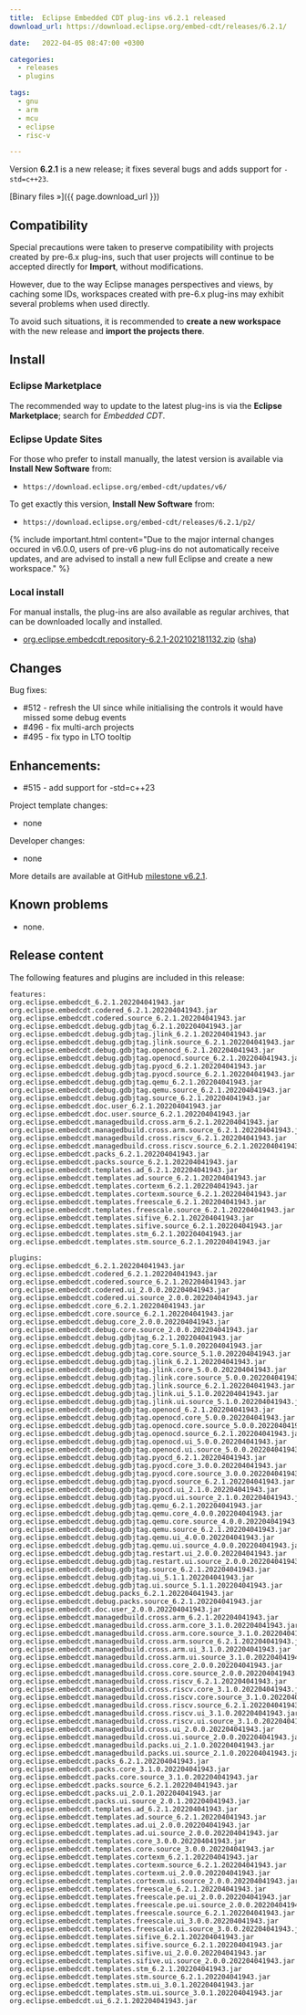 ```yaml
---
title:  Eclipse Embedded CDT plug-ins v6.2.1 released
download_url: https://download.eclipse.org/embed-cdt/releases/6.2.1/

date:   2022-04-05 08:47:00 +0300

categories:
  - releases
  - plugins

tags:
  - gnu
  - arm
  - mcu
  - eclipse
  - risc-v

---
```


Version **6.2.1** is a new release; it fixes several bugs and adds support for `-std=c++23`.

[Binary files »]({{ page.download_url }})

## Compatibility

Special precautions were taken to preserve compatibility with projects
created by pre-6.x plug-ins, such that user projects will continue to
be accepted directly for **Import**, without modifications.

However, due to the way Eclipse manages perspectives and views, by
caching some IDs, workspaces created with pre-6.x plug-ins may exhibit
several problems when used directly.

To avoid such situations, it is recommended to **create a new workspace**
with the new release and **import the projects there**.

## Install

### Eclipse Marketplace

The recommended way to update to the latest plug-ins is via the
**Eclipse Marketplace**; search for _Embedded CDT_.

### Eclipse Update Sites

For those who prefer to install manually, the latest version is available
via **Install New Software** from:

- `https://download.eclipse.org/embed-cdt/updates/v6/`

To get exactly this version, **Install New Software** from:

- `https://download.eclipse.org/embed-cdt/releases/6.2.1/p2/`

{% include important.html content="Due to the major internal changes occured in
v6.0.0, users of pre-v6 plug-ins do not automatically receive updates,
and are advised to install a new full Eclipse and create a new
workspace." %}

### Local install

For manual installs, the plug-ins are also available as regular archives,
that can be downloaded locally and installed.

- [org.eclipse.embedcdt.repository-6.2.1-202102181132.zip](https://www.eclipse.org/downloads/download.php?file=/embed-cdt/releases/6.2.1/org.eclipse.embedcdt.repository-6.2.1-202204041943.zip)
([sha](https://www.eclipse.org/downloads/download.php?file=/embed-cdt/releases/6.2.1/org.eclipse.embedcdt.repository-6.2.1-202204041943.zip.sha))

## Changes

Bug fixes:

- #512 - refresh the UI since while initialising the controls it would have missed some debug events
- #496 - fix multi-arch projects
- #495 - fix typo in LTO tooltip

## Enhancements:

- #515 - add support for -std=c++23

Project template changes:

- none

Developer changes:

- none

More details are available at GitHub [milestone v6.2.1](https://github.com/eclipse-embed-cdt/eclipse-plugins/milestone/28?closed=1).

## Known problems

- none.

## Release content

The following features and plugins are included in this release:

```console
features:
org.eclipse.embedcdt_6.2.1.202204041943.jar
org.eclipse.embedcdt.codered_6.2.1.202204041943.jar
org.eclipse.embedcdt.codered.source_6.2.1.202204041943.jar
org.eclipse.embedcdt.debug.gdbjtag_6.2.1.202204041943.jar
org.eclipse.embedcdt.debug.gdbjtag.jlink_6.2.1.202204041943.jar
org.eclipse.embedcdt.debug.gdbjtag.jlink.source_6.2.1.202204041943.jar
org.eclipse.embedcdt.debug.gdbjtag.openocd_6.2.1.202204041943.jar
org.eclipse.embedcdt.debug.gdbjtag.openocd.source_6.2.1.202204041943.jar
org.eclipse.embedcdt.debug.gdbjtag.pyocd_6.2.1.202204041943.jar
org.eclipse.embedcdt.debug.gdbjtag.pyocd.source_6.2.1.202204041943.jar
org.eclipse.embedcdt.debug.gdbjtag.qemu_6.2.1.202204041943.jar
org.eclipse.embedcdt.debug.gdbjtag.qemu.source_6.2.1.202204041943.jar
org.eclipse.embedcdt.debug.gdbjtag.source_6.2.1.202204041943.jar
org.eclipse.embedcdt.doc.user_6.2.1.202204041943.jar
org.eclipse.embedcdt.doc.user.source_6.2.1.202204041943.jar
org.eclipse.embedcdt.managedbuild.cross.arm_6.2.1.202204041943.jar
org.eclipse.embedcdt.managedbuild.cross.arm.source_6.2.1.202204041943.jar
org.eclipse.embedcdt.managedbuild.cross.riscv_6.2.1.202204041943.jar
org.eclipse.embedcdt.managedbuild.cross.riscv.source_6.2.1.202204041943.jar
org.eclipse.embedcdt.packs_6.2.1.202204041943.jar
org.eclipse.embedcdt.packs.source_6.2.1.202204041943.jar
org.eclipse.embedcdt.templates.ad_6.2.1.202204041943.jar
org.eclipse.embedcdt.templates.ad.source_6.2.1.202204041943.jar
org.eclipse.embedcdt.templates.cortexm_6.2.1.202204041943.jar
org.eclipse.embedcdt.templates.cortexm.source_6.2.1.202204041943.jar
org.eclipse.embedcdt.templates.freescale_6.2.1.202204041943.jar
org.eclipse.embedcdt.templates.freescale.source_6.2.1.202204041943.jar
org.eclipse.embedcdt.templates.sifive_6.2.1.202204041943.jar
org.eclipse.embedcdt.templates.sifive.source_6.2.1.202204041943.jar
org.eclipse.embedcdt.templates.stm_6.2.1.202204041943.jar
org.eclipse.embedcdt.templates.stm.source_6.2.1.202204041943.jar

plugins:
org.eclipse.embedcdt_6.2.1.202204041943.jar
org.eclipse.embedcdt.codered_6.2.1.202204041943.jar
org.eclipse.embedcdt.codered.source_6.2.1.202204041943.jar
org.eclipse.embedcdt.codered.ui_2.0.0.202204041943.jar
org.eclipse.embedcdt.codered.ui.source_2.0.0.202204041943.jar
org.eclipse.embedcdt.core_6.2.1.202204041943.jar
org.eclipse.embedcdt.core.source_6.2.1.202204041943.jar
org.eclipse.embedcdt.debug.core_2.0.0.202204041943.jar
org.eclipse.embedcdt.debug.core.source_2.0.0.202204041943.jar
org.eclipse.embedcdt.debug.gdbjtag_6.2.1.202204041943.jar
org.eclipse.embedcdt.debug.gdbjtag.core_5.1.0.202204041943.jar
org.eclipse.embedcdt.debug.gdbjtag.core.source_5.1.0.202204041943.jar
org.eclipse.embedcdt.debug.gdbjtag.jlink_6.2.1.202204041943.jar
org.eclipse.embedcdt.debug.gdbjtag.jlink.core_5.0.0.202204041943.jar
org.eclipse.embedcdt.debug.gdbjtag.jlink.core.source_5.0.0.202204041943.jar
org.eclipse.embedcdt.debug.gdbjtag.jlink.source_6.2.1.202204041943.jar
org.eclipse.embedcdt.debug.gdbjtag.jlink.ui_5.1.0.202204041943.jar
org.eclipse.embedcdt.debug.gdbjtag.jlink.ui.source_5.1.0.202204041943.jar
org.eclipse.embedcdt.debug.gdbjtag.openocd_6.2.1.202204041943.jar
org.eclipse.embedcdt.debug.gdbjtag.openocd.core_5.0.0.202204041943.jar
org.eclipse.embedcdt.debug.gdbjtag.openocd.core.source_5.0.0.202204041943.jar
org.eclipse.embedcdt.debug.gdbjtag.openocd.source_6.2.1.202204041943.jar
org.eclipse.embedcdt.debug.gdbjtag.openocd.ui_5.0.0.202204041943.jar
org.eclipse.embedcdt.debug.gdbjtag.openocd.ui.source_5.0.0.202204041943.jar
org.eclipse.embedcdt.debug.gdbjtag.pyocd_6.2.1.202204041943.jar
org.eclipse.embedcdt.debug.gdbjtag.pyocd.core_3.0.0.202204041943.jar
org.eclipse.embedcdt.debug.gdbjtag.pyocd.core.source_3.0.0.202204041943.jar
org.eclipse.embedcdt.debug.gdbjtag.pyocd.source_6.2.1.202204041943.jar
org.eclipse.embedcdt.debug.gdbjtag.pyocd.ui_2.1.0.202204041943.jar
org.eclipse.embedcdt.debug.gdbjtag.pyocd.ui.source_2.1.0.202204041943.jar
org.eclipse.embedcdt.debug.gdbjtag.qemu_6.2.1.202204041943.jar
org.eclipse.embedcdt.debug.gdbjtag.qemu.core_4.0.0.202204041943.jar
org.eclipse.embedcdt.debug.gdbjtag.qemu.core.source_4.0.0.202204041943.jar
org.eclipse.embedcdt.debug.gdbjtag.qemu.source_6.2.1.202204041943.jar
org.eclipse.embedcdt.debug.gdbjtag.qemu.ui_4.0.0.202204041943.jar
org.eclipse.embedcdt.debug.gdbjtag.qemu.ui.source_4.0.0.202204041943.jar
org.eclipse.embedcdt.debug.gdbjtag.restart.ui_2.0.0.202204041943.jar
org.eclipse.embedcdt.debug.gdbjtag.restart.ui.source_2.0.0.202204041943.jar
org.eclipse.embedcdt.debug.gdbjtag.source_6.2.1.202204041943.jar
org.eclipse.embedcdt.debug.gdbjtag.ui_5.1.1.202204041943.jar
org.eclipse.embedcdt.debug.gdbjtag.ui.source_5.1.1.202204041943.jar
org.eclipse.embedcdt.debug.packs_6.2.1.202204041943.jar
org.eclipse.embedcdt.debug.packs.source_6.2.1.202204041943.jar
org.eclipse.embedcdt.doc.user_2.0.0.202204041943.jar
org.eclipse.embedcdt.managedbuild.cross.arm_6.2.1.202204041943.jar
org.eclipse.embedcdt.managedbuild.cross.arm.core_3.1.0.202204041943.jar
org.eclipse.embedcdt.managedbuild.cross.arm.core.source_3.1.0.202204041943.jar
org.eclipse.embedcdt.managedbuild.cross.arm.source_6.2.1.202204041943.jar
org.eclipse.embedcdt.managedbuild.cross.arm.ui_3.1.0.202204041943.jar
org.eclipse.embedcdt.managedbuild.cross.arm.ui.source_3.1.0.202204041943.jar
org.eclipse.embedcdt.managedbuild.cross.core_2.0.0.202204041943.jar
org.eclipse.embedcdt.managedbuild.cross.core.source_2.0.0.202204041943.jar
org.eclipse.embedcdt.managedbuild.cross.riscv_6.2.1.202204041943.jar
org.eclipse.embedcdt.managedbuild.cross.riscv.core_3.1.0.202204041943.jar
org.eclipse.embedcdt.managedbuild.cross.riscv.core.source_3.1.0.202204041943.jar
org.eclipse.embedcdt.managedbuild.cross.riscv.source_6.2.1.202204041943.jar
org.eclipse.embedcdt.managedbuild.cross.riscv.ui_3.1.0.202204041943.jar
org.eclipse.embedcdt.managedbuild.cross.riscv.ui.source_3.1.0.202204041943.jar
org.eclipse.embedcdt.managedbuild.cross.ui_2.0.0.202204041943.jar
org.eclipse.embedcdt.managedbuild.cross.ui.source_2.0.0.202204041943.jar
org.eclipse.embedcdt.managedbuild.packs.ui_2.1.0.202204041943.jar
org.eclipse.embedcdt.managedbuild.packs.ui.source_2.1.0.202204041943.jar
org.eclipse.embedcdt.packs_6.2.1.202204041943.jar
org.eclipse.embedcdt.packs.core_3.1.0.202204041943.jar
org.eclipse.embedcdt.packs.core.source_3.1.0.202204041943.jar
org.eclipse.embedcdt.packs.source_6.2.1.202204041943.jar
org.eclipse.embedcdt.packs.ui_2.0.1.202204041943.jar
org.eclipse.embedcdt.packs.ui.source_2.0.1.202204041943.jar
org.eclipse.embedcdt.templates.ad_6.2.1.202204041943.jar
org.eclipse.embedcdt.templates.ad.source_6.2.1.202204041943.jar
org.eclipse.embedcdt.templates.ad.ui_2.0.0.202204041943.jar
org.eclipse.embedcdt.templates.ad.ui.source_2.0.0.202204041943.jar
org.eclipse.embedcdt.templates.core_3.0.0.202204041943.jar
org.eclipse.embedcdt.templates.core.source_3.0.0.202204041943.jar
org.eclipse.embedcdt.templates.cortexm_6.2.1.202204041943.jar
org.eclipse.embedcdt.templates.cortexm.source_6.2.1.202204041943.jar
org.eclipse.embedcdt.templates.cortexm.ui_2.0.0.202204041943.jar
org.eclipse.embedcdt.templates.cortexm.ui.source_2.0.0.202204041943.jar
org.eclipse.embedcdt.templates.freescale_6.2.1.202204041943.jar
org.eclipse.embedcdt.templates.freescale.pe.ui_2.0.0.202204041943.jar
org.eclipse.embedcdt.templates.freescale.pe.ui.source_2.0.0.202204041943.jar
org.eclipse.embedcdt.templates.freescale.source_6.2.1.202204041943.jar
org.eclipse.embedcdt.templates.freescale.ui_3.0.0.202204041943.jar
org.eclipse.embedcdt.templates.freescale.ui.source_3.0.0.202204041943.jar
org.eclipse.embedcdt.templates.sifive_6.2.1.202204041943.jar
org.eclipse.embedcdt.templates.sifive.source_6.2.1.202204041943.jar
org.eclipse.embedcdt.templates.sifive.ui_2.0.0.202204041943.jar
org.eclipse.embedcdt.templates.sifive.ui.source_2.0.0.202204041943.jar
org.eclipse.embedcdt.templates.stm_6.2.1.202204041943.jar
org.eclipse.embedcdt.templates.stm.source_6.2.1.202204041943.jar
org.eclipse.embedcdt.templates.stm.ui_3.0.1.202204041943.jar
org.eclipse.embedcdt.templates.stm.ui.source_3.0.1.202204041943.jar
org.eclipse.embedcdt.ui_6.2.1.202204041943.jar
```
